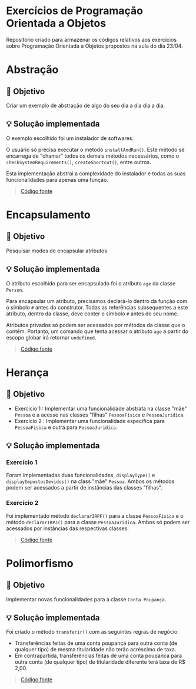 # Exercícios de Programação Orientada a Objetos

Repositório criado para armazenar os códigos relativos aos exercícios sobre Programação Orientada a Objetos propostos na aula do dia 23/04.

# Abstração

## :dart: Objetivo
Criar um exemplo de abstração de algo do seu dia a dia dia a dia.

## :bulb: Solução implementada
O exemplo escolhido foi um instalador de softwares.

O usuário só precisa executar o método ``installAndRun()``. Este método se encarrega de "chamar" todos os demais métodos necessários, como o ``checkSystemRequirements()``, ``createShortcut()``, entre outros.

Esta implementação abstrai a complexidade do instalador e todas as suas funcionalidades para apenas uma função.

> [Código fonte](https://github.com/beatrizmakowski/Luiza-Code-4ed/blob/main/POO/abstracao.js)

# Encapsulamento
## :dart: Objetivo
Pesquisar modos de encapsular atributos
## :bulb: Solução implementada
O atributo escolhido para ser encapsulado foi o atributo ``age`` da classe ``Person``.

Para encapsular um atributo, precisamos declará-lo dentro da função com o símbolo ``#`` antes do construtor. Todas as referências subsequentes a este atributo, dentro da classe, deve conter o símbolo ``#`` antes do seu nome. 

Atributos privados só podem ser acessados por métodos da classe que o contém. Portanto, um comando que tenta acessar o atributo ``age`` a partir do escopo globar irá retornar ``undefined``.
> [Código fonte](https://github.com/beatrizmakowski/Luiza-Code-4ed/blob/main/POO/encapsulamento.js)

# Herança
## :dart: Objetivo
* Exercício 1 : Implementar uma funcionalidade abstrata na classe "mãe" ``Pessoa`` e a acesse nas classes "filhas" ``PessoaFisica`` e ``PessoaJuridica``.
* Exercício 2 : Implementar uma funcionalidade específica para ``PessoaFisica`` e outra para ``PessoaJuridica``. 

## :bulb: Solução implementada
### Exercício 1
Foram implementadas duas funcionalidades, ``displayType()`` e ``displayImpostosDevidos()`` na class "mãe" ``Pessoa``. Ambos os métodos podem ser acessados a partir de instâncias das classes "filhas".
### Exercício 2
Foi implementado método ``declararIRPF()`` para a classe ``PessoaFisica`` e o método ``declararIRPJ()`` para a classe ``PessoaJuridica``. Ambos só podem ser acessados por instâncias das respectivas classes.
> [Código fonte](https://github.com/beatrizmakowski/Luiza-Code-4ed/blob/main/POO/heranca.js)

# Polimorfismo
## :dart: Objetivo
Implementar novas funcionalidades para a classe ``Conta Poupança``.
## :bulb: Solução implementada
Foi criado o método ``transferir()`` com as seguintes regras de negócio:
* Transferências feitas de uma conta poupança para outra conta (de qualquer tipo) de mesma titularidade não terão acréscimo de taxa.
* Em contrapartida, transferências feitas de uma conta poupanca para outra conta (de qualquer tipo) de titularidade diferente terá taxa de R$ 2,00.
> [Código fonte](https://github.com/beatrizmakowski/Luiza-Code-4ed/blob/main/POO/polimorfismo.js)
